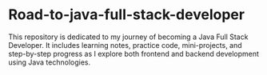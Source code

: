 # Road-to-java-full-stack-developer
This repository is dedicated to my journey of becoming a Java Full Stack Developer. It includes learning notes, practice code, mini-projects, and step-by-step progress as I explore both frontend and backend development using Java technologies.
